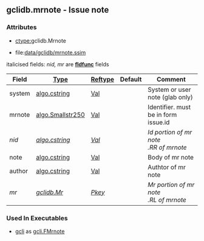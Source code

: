 ## gclidb.mrnote - Issue note


### Attributes
<a href="#attributes"></a>
<!-- dev.mdmark  mdmark:MDSECTION  state:BEG_AUTO  param:Attributes -->
* [ctype:](/txt/ssimdb/dmmeta/ctype.md)gclidb.Mrnote

* file:[data/gclidb/mrnote.ssim](/data/gclidb/mrnote.ssim)

italicised fields: *nid, mr* are [**fldfunc**](/txt/ssim.md#fldfunc) fields

|Field|[Type](/txt/ssimdb/dmmeta/ctype.md)|[Reftype](/txt/ssimdb/dmmeta/reftype.md)|Default|Comment|
|---|---|---|---|---|
|system|[algo.cstring](/txt/protocol/algo/cstring.md)|[Val](/txt/exe/amc/reftypes.md#val)||System or user note (glab only)|
|mrnote|[algo.Smallstr250](/txt/protocol/algo/README.md#algo-smallstr250)|[Val](/txt/exe/amc/reftypes.md#val)||Identifier. must be in form issue.id|
|*nid*|*[algo.cstring](/txt/protocol/algo/cstring.md)*|*[Val](/txt/exe/amc/reftypes.md#val)*||*Id portion of mr note<br>.RR of mrnote*|
|note|[algo.cstring](/txt/protocol/algo/cstring.md)|[Val](/txt/exe/amc/reftypes.md#val)||Body of mr note|
|author|[algo.cstring](/txt/protocol/algo/cstring.md)|[Val](/txt/exe/amc/reftypes.md#val)||Authtor of mr note|
|*mr*|*[gclidb.Mr](/txt/ssimdb/gclidb/mr.md)*|*[Pkey](/txt/exe/amc/reftypes.md#pkey)*||*Mr portion of mr note<br>.RL of mrnote*|

<!-- dev.mdmark  mdmark:MDSECTION  state:END_AUTO  param:Attributes -->

### Used In Executables
<a href="#used-in-executables"></a>
<!-- dev.mdmark  mdmark:MDSECTION  state:BEG_AUTO  param:ImdbUses -->

* [gcli](/txt/exe/gcli/internals.md) as [gcli.FMrnote](/txt/exe/gcli/internals.md#gcli-fmrnote)

<!-- dev.mdmark  mdmark:MDSECTION  state:END_AUTO  param:ImdbUses -->

